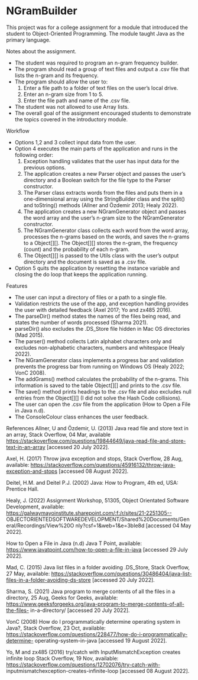 # NGramBuilder
This project was for a college assignment for a module that introduced the student to Object-Oriented Programming. The module taught Java as the primary language. 

Notes about the assignment. 
  - The student was required to program an n-gram frequency builder.
  - The program should read a group of text files and output a .csv file that lists the n-gram and its frequency.  
  - The program should allow the user to:
      1. Enter a file path to a folder of text files on the user’s local drive. 
      2. Enter an n-gram size from 1 to 5.
      3. Enter the file path and name of the .csv file.
  - The student was not allowed to use Array lists. 
  - The overall goal of the assignment encouraged students to demonstrate the topics covered in the introductory module. 


Workflow
  - Options 1,2 and 3 collect input data from the user.
  - Option 4 executes the main parts of the application and runs in the following order:
    1. Exception handling validates that the user has input data for the previous options.
    2. The application creates a new Parser object and passes the user’s directory and a Boolean switch for the file type to the Parser constructor.
    3. The Parser class extracts words from the files and puts them in a one-dimensional array using the StringBuilder class and the split() and toString() methods (Allner and Özdemir 2013; Healy 2022).
    5. The application creates a new NGramGenerator object and passes the word array and the user’s n-gram size to the NGramGenerator constructor.
    6. The NGramGenerator class collects each word from the word array, processes the n-grams based on the words, and saves the n-grams to a Object[][]. The Object[][] stores the n-gram, the frequency (count) and the probability of each n-gram.
    7. The Object[][] is passed to the Utils class with the user’s output directory and the document is saved as a .csv file.
  - Option 5 quits the application by resetting the instance variable and closing the do loop that keeps the application running.


Features
  - The user can input a directory of files or a path to a single file.
  - Validation restricts the use of the app, and exception handling provides the user with detailed feedback (Axel 2017; Yo and zx485 2016).
  - The parseDir() method states the names of the files being read, and states the number of words processed (Sharma 2021).
  - parseDir() also excludes the .DS_Store file hidden in Mac OS directories (Mad 2015).
  - The parser() method collects Latin alphabet characters only and excludes non-alphabetic characters, numbers and whitespace (Healy 2022).
  - The NGramGenerator class implements a progress bar and validation prevents the progress bar from running on Windows OS (Healy 2022; VonC 2008).
  - The addGrams() method calculates the probability of the n-grams. This information is saved to the table Object[][] and prints to the .csv file.
  - The save() method prints headings to the .csv file and also excludes null entries from the Object[][] (I did not solve the Hash Code collisions).
  - The user can open the .csv file from the application (How to Open a File in Java n.d).
  - The ConsoleColour class enhances the user feedback.

References 
Allner, U and Özdemir, U. (2013) Java read file and store text in an array, Stack Overflow, 04 Mar, available https://stackoverflow.com/questions/19844649/java-read-file-and-store-text-in-an-array [accessed 20 July 2022].

Axel, H. (2017) Throw java exception and stops, Stack Overflow, 28 Aug, available: https://stackoverflow.com/questions/45916132/throw-java-exception-and-stops [accessed 08 August 2022].

Deitel, H.M. and Deitel P.J. (2002) Java: How to Program, 4th ed, USA: Prentice Hall.

Healy, J. (2022) Assignment Workshop, 51305, Object Orientated Software Development, available: https://galwaymayoinstitute.sharepoint.com/:f:/r/sites/21-2251305-- OBJECTORIENTEDSOFTWAREDEVELOPMENT/Shared%20Documents/General/Recordings/View%20O nly?csf=1&web=1&e=3bIe8d [accessed 04 May 2022].

How to Open a File in Java (n.d) Java T Point, available: https://www.javatpoint.com/how-to-open-a-file-in-java [accessed 29 July 2022].

Mad, C. (2015) Java list files in a folder avoiding .DS_Store, Stack Overflow, 27 May, available: https://stackoverflow.com/questions/30486404/java-list-files-in-a-folder-avoiding-ds-store [accessed 20 July 2022].

Sharma, S. (2021) Java program to merge contents of all the files in a directory, 25 Aug, Geeks for Geeks, available: https://www.geeksforgeeks.org/java-program-to-merge-contents-of-all-the-files- in-a-directory/ [accessed 20 July 2022].

VonC (2008) How do I programmatically determine operating system in Java?, Stack Overflow, 23 Oct, available: https://stackoverflow.com/questions/228477/how-do-i-programmatically-determine- operating-system-in-java [accessed 19 August 2022].

Yo, M and zx485 (2016) try/catch with InputMismatchException creates infinite loop Stack Overflow, 19 Nov, available: https://stackoverflow.com/questions/12702076/try-catch-with- inputmismatchexception-creates-infinite-loop [accessed 08 August 2022].

